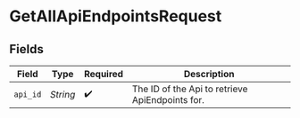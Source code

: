 # GetAllApiEndpointsRequest


## Fields

| Field                                           | Type                                            | Required                                        | Description                                     |
| ----------------------------------------------- | ----------------------------------------------- | ----------------------------------------------- | ----------------------------------------------- |
| `api_id`                                        | *String*                                        | :heavy_check_mark:                              | The ID of the Api to retrieve ApiEndpoints for. |